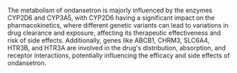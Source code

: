 The metabolism of ondansetron is majorly influenced by the enzymes CYP2D6 and CYP3A5, with CYP2D6 having a significant impact on the pharmacokinetics, where different genetic variants can lead to variations in drug clearance and exposure, affecting its therapeutic effectiveness and risk of side effects. Additionally, genes like ABCB1, CHRM3, SLC6A4, HTR3B, and HTR3A are involved in the drug's distribution, absorption, and receptor interactions, potentially influencing the efficacy and side effects of ondansetron.